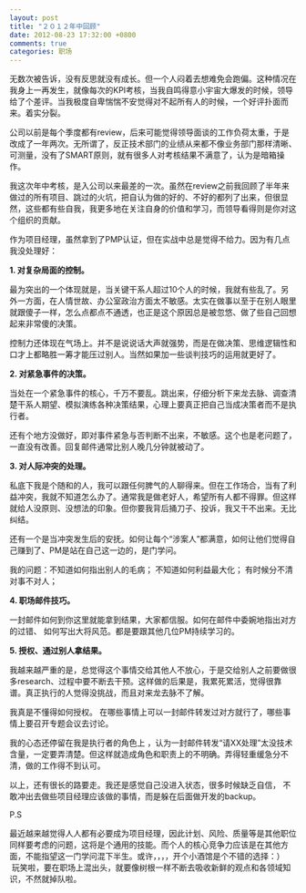 ```yaml
---
layout: post
title: "２０１２年中回顾"
date: 2012-08-23 17:32:00 +0800
comments: true
categories: 职场
---
```

<p>无数次被告诉，没有反思就没有成长。但一个人闷着去想难免会跑偏。这种情况在我身上一再发生，就像每次的KPI考核，当我自鸣得意小宇宙大爆发的时候，领导给了个差评。当我极度自卑惴惴不安觉得对不起所有人的时候，一个好评扑面而来。着实分裂。</p><p>公司以前是每个季度都有review，后来可能觉得领导面谈的工作负荷太重，于是改成了一年两次。无所谓了，反正技术部门的业绩从来都不像业务部门那样清晰、可测量，没有了SMART原则，就有很多人对考核结果不满意了，认为是暗箱操作。 </p><p>我这次年中考核，是入公司以来最差的一次。虽然在review之前我回顾了半年来做过的所有项目、跳过的火坑，把自认为做的好的、不好的都列了出来，但很显然，这些都有些自我，我更多地在关注自身的价值和学习，而领导看得则是你对这个组织的贡献。</p><p>作为项目经理，虽然拿到了PMP认证，但在实战中总是觉得不给力。因为有几点我没处理好：</p><p><strong>1. 对复杂局面的控制。 </strong></p><p>最为突出的一个体现就是，当关键干系人超过10个人的时候，我就有些乱了。另外一方面，在人情世故、办公室政治方面太不敏感。太实在做事以至于在别人眼里就跟傻子一样，怎么点都点不通透，也正是这个原因总是被忽悠、做了些自己回想起来非常傻的决策。</p><p>控制力还体现在气场上。并不是说说话大声就强势，而是在做决策、思维逻辑性和口才上都略胜一筹才能压过别人。当然如果加一些谈判技巧的运用就更好了。</p><p><strong>2. 对紧急事件的决策。</strong></p><p>当处在一个紧急事件的核心，千万不要乱。跳出来，仔细分析下来龙去脉、调查清楚干系人期望、模拟演练各种决策结果，心理上要真正把自己当成决策者而不是执行者。<br></p><p>还有个地方没做好，即对事件紧急与否判断不出来，不敏感。这个也是老问题了，一直没有改善。回复邮件通常比别人晚几分钟就被动了。</p><p><strong>3. 对人际冲突的处理。</strong></p><p>私底下我是个随和的人，我可以跟任何脾气的人聊得来。但在工作场合，当有了利益冲突，我就不知道怎么办了。通常我是做老好人，希望所有人都不得罪。但这样就给人没原则、没想法的印象。但你要我背后捅刀子、投诉，我又干不出来。无比纠结。</p><p>还有一个是当冲突发生后的安抚。如何让每个“涉案人”都满意，如何让他们觉得自己赚到了、PM是站在自己这一边的，是门学问。</p><p>我的问题：不知道如何指出别人的毛病； 不知道如何利益最大化； 有时候分不清对事不对人；</p><p><strong>4. 职场邮件技巧。</strong></p><p>一封邮件如何到你这里就能拿到结果，大家都信服。如何在邮件中委婉地指出对方的过错、 如何写出大将风范。都是要跟其他几位PM持续学习的。</p><p><strong>5. 授权、通过别人拿结果。</strong></p><p>我越来越严重的是，总觉得这个事情交给其他人不放心，于是交给别人之前要做很多research、过程中要不断去干预。这样做的后果是，我累死累活，觉得很靠谱。真正执行的人觉得没挑战，而且对来龙去脉不了解。 </p><p>我真是不懂得如何授权。 在哪些事情上可以一封邮件转发过对方就行了，哪些事情上要召开专题会议去讨论。 </p><p>我的心态还停留在我是执行者的角色上 ，认为一封邮件转发“请XX处理”太没技术含量，一定要弄清楚。但这样就造成角色和职责上的不明确。弄得轻重缓急分不清，做的工作得不到认可。</p><p>以上，还有很长的路要走。我还是感觉自己没进入状态，很多时候缺乏自信， 不敢冲出去做些项目经理应该做的事情，而是躲在后面做开发的backup。 </p><p>P.S &nbsp;</p><p>最近越来越觉得人人都有必要成为项目经理，因此计划、风险、质量等是其他职位同样要考虑的问题，这将是个通用的技能。而个人的核心竞争力应该是在其他方面，不能指望这一门学问混下半生。或许，，，，开个小酒馆是个不错的选择：） &nbsp;玩笑啦，要在职场上混出头，就要像树根一样不断去吸收新鲜的观点和各领域知识，不然就掉队啦。 </p>
